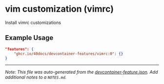 
# vim customization (vimrc)

Install vimrc customizations

## Example Usage

```json
"features": {
    "ghcr.io/40docs/devcontainer-features/vimrc:0": {}
}
```





---

_Note: This file was auto-generated from the [devcontainer-feature.json](https://github.com/40docs/devcontainer-features/blob/main/src/vimrc/devcontainer-feature.json).  Add additional notes to a `NOTES.md`._

